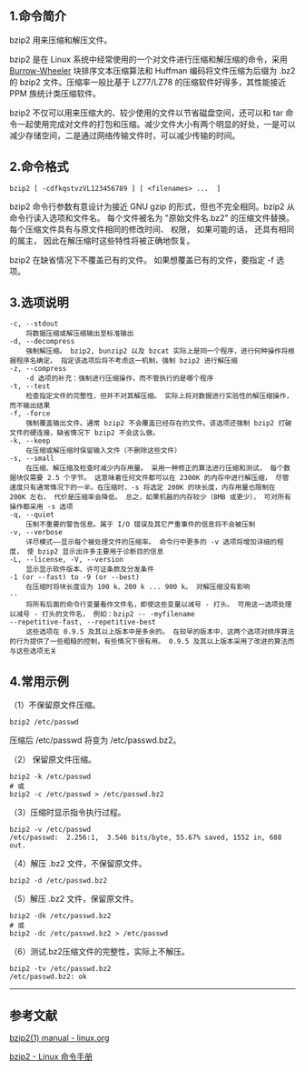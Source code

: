 ## 1.命令简介
bzip2 用来压缩和解压文件。

bzip2 是在 Linux 系统中经常使用的一个对文件进行压缩和解压缩的命令，采用 [Burrow-Wheeler](https://baike.baidu.com/item/Burrows-Wheeler%E5%8F%98%E6%8D%A2/752836?fr=aladdin) 块排序文本压缩算法和 Huffman 编码将文件压缩为后缀为 .bz2 的 bzip2 文件。压缩率一般比基于 LZ77/LZ78 的压缩软件好得多，其性能接近 PPM 族统计类压缩软件。

bzip2 不仅可以用来压缩大的、较少使用的文件以节省磁盘空间，还可以和 tar 命令一起使用完成对文件的打包和压缩。减少文件大小有两个明显的好处，一是可以减少存储空间，二是通过网络传输文件时，可以减少传输的时间。

## 2.命令格式
```shell
bzip2 [ -cdfkqstvzVL123456789 ] [ <filenames> ...  ]
```
bzip2 命令行参数有意设计为接近 GNU gzip 的形式，但也不完全相同。bzip2 从命令行读入选项和文件名。 每个文件被名为 "原始文件名.bz2" 的压缩文件替换。 每个压缩文件具有与原文件相同的修改时间、 权限， 如果可能的话， 还具有相同的属主， 因此在解压缩时这些特性将被正确地恢复。 

bzip2 在缺省情况下不覆盖已有的文件。 如果想覆盖已有的文件，要指定 -f 选项。
## 3.选项说明
```shell
-c, --stdout
    将数据压缩或解压缩输出至标准输出
-d, --decompress
    强制解压缩。 bzip2, bunzip2 以及 bzcat 实际上是同一个程序，进行何种操作将根据程序名确定。 指定该选项后将不考虑这一机制，强制 bzip2 进行解压缩
-z, --compress
	-d 选项的补充：强制进行压缩操作，而不管执行的是哪个程序
-t, --test
    检查指定文件的完整性，但并不对其解压缩。 实际上将对数据进行实验性的解压缩操作，而不输出结果
-f, -force
    强制覆盖输出文件。通常 bzip2 不会覆盖已经存在的文件。该选项还强制 bzip2 打破文件的硬连接，缺省情况下 bzip2 不会这么做。
-k, --keep
    在压缩或解压缩时保留输入文件（不删除这些文件）
-s, --small
    在压缩、解压缩及检查时减少内存用量。 采用一种修正的算法进行压缩和测试， 每个数据块仅需要 2.5 个字节。 这意味着任何文件都可以在 2300K 的内存中进行解压缩， 尽管速度只有通常情况下的一半。在压缩时，-s 将选定 200K 的块长度，内存用量也限制在 200K 左右， 代价是压缩率会降低。 总之，如果机器的内存较少（8MB 或更少）， 可对所有操作都采用 -s 选项
-q, --quiet
    压制不重要的警告信息。属于 I/O 错误及其它严重事件的信息将不会被压制
-v, --verbose
    详尽模式——显示每个被处理文件的压缩率。 命令行中更多的 -v 选项将增加详细的程度， 使 bzip2 显示出许多主要用于诊断目的信息
-L, --license, -V, --version
	显示显示软件版本、许可证条款及分发条件
-1 (or --fast) to -9 (or --best)
    在压缩时将块长度设为 100 k、200 k ... 900 k。 对解压缩没有影响
--
    将所有后面的命令行变量看作文件名，即使这些变量以减号 - 打头。 可用这一选项处理以减号 - 打头的文件名， 例如：bzip2 -- -myfilename
--repetitive-fast, --repetitive-best
    这些选项在 0.9.5 及其以上版本中是多余的。 在较早的版本中，这两个选项对排序算法的行为提供了一些粗糙的控制，有些情况下很有用。 0.9.5 及其以上版本采用了改进的算法而与这些选项无关
```
## 4.常用示例
（1）不保留原文件压缩。
```
bzip2 /etc/passwd
```
压缩后 /etc/passwd 将变为 /etc/passwd.bz2。

（2） 保留原文件压缩。
```
bzip2 -k /etc/passwd
# 或
bzip2 -c /etc/passwd > /etc/passwd.bz2
```
（3）压缩时显示指令执行过程。
```
bzip2 -v /etc/passwd
/etc/passwd:  2.256:1,  3.546 bits/byte, 55.67% saved, 1552 in, 688 out.
```
（4）解压 .bz2 文件，不保留原文件。
```
bzip2 -d /etc/passwd.bz2
```
（5）解压 .bz2 文件，保留原文件。
```
bzip2 -dk /etc/passwd.bz2
# 或
bzip2 -dc /etc/passwd.bz2 > /etc/passwd
```
（6）测试.bz2压缩文件的完整性，实际上不解压。
```
bzip2 -tv /etc/passwd.bz2
/etc/passwd.bz2: ok
```

---
## 参考文献
[bzip2(1) manual - linux.org](https://www.linux.org/docs/man1/bzip2.html)

[bzip2 - Linux 命令手册](http://linux.51yip.com/search/bzip2)

<Vssue title="bzip2" />
